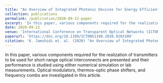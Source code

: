 ```yaml
---
title: "An Overview of Integrated Photonic Devices for Energy Efficient Transmitters used in Optical Interconnects"
collection: publications
permalink: /publication/2020-09-22-paper
excerpt: 'In this paper, various components required for the realization of transmitters to be used for short-range optical interconnects are presented and their performance is studied using either numerical simulation or lab measurements. Optical modulators, thermos-optic phase shifters, and frequency combs are investigated in this article.'
date: 2020-09-22
venue: 'International Conference on Transparent Optical Networks (ICTON)'
paperurl: 'https://doi.org/10.1109/ICTON51198.2020.9203109'
citation: 'K. Jamshidi et. al. (2020) "An Overview of Integrated Photonic Devices for Energy Efficient Transmitters used in Optical Interconnects" International Conference on Transparent Optical Networks (ICTON)'
---
```


In this paper, various components required for the realization of transmitters to be used for short-range optical interconnects are presented and their performance is studied using either numerical simulation or lab measurements. Optical modulators, thermos-optic phase shifters, and frequency combs are investigated in this article.
